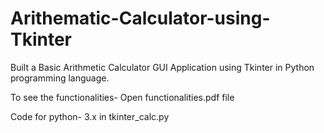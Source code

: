 # Arithematic-Calculator-using-Tkinter
Built a Basic Arithmetic Calculator GUI Application using Tkinter in Python programming language.

To see the functionalities-
    Open functionalities.pdf file

Code for python-
    3.x in tkinter_calc.py 
